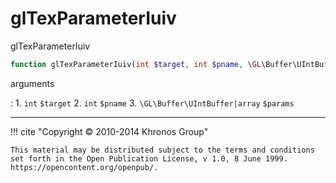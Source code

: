 # glTexParameterIuiv
glTexParameterIuiv

```php
function glTexParameterIuiv(int $target, int $pname, \GL\Buffer\UIntBuffer|array $params) : void
```



arguments

:    1. `int` `$target` 
    2. `int` `$pname` 
    3. `\GL\Buffer\UIntBuffer|array` `$params` 



---
     

!!! cite "Copyright © 2010-2014 Khronos Group"

    This material may be distributed subject to the terms and conditions set forth in the Open Publication License, v 1.0, 8 June 1999. https://opencontent.org/openpub/.